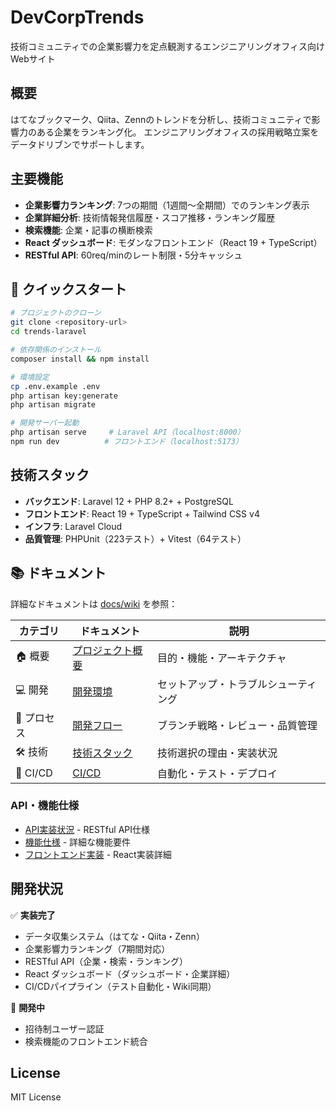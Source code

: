 # DevCorpTrends

技術コミュニティでの企業影響力を定点観測するエンジニアリングオフィス向けWebサイト

## 概要

はてなブックマーク、Qiita、Zennのトレンドを分析し、技術コミュニティで影響力のある企業をランキング化。
エンジニアリングオフィスの採用戦略立案をデータドリブンでサポートします。

## 主要機能

- **企業影響力ランキング**: 7つの期間（1週間〜全期間）でのランキング表示
- **企業詳細分析**: 技術情報発信履歴・スコア推移・ランキング履歴
- **検索機能**: 企業・記事の横断検索
- **React ダッシュボード**: モダンなフロントエンド（React 19 + TypeScript）
- **RESTful API**: 60req/minのレート制限・5分キャッシュ

## 🚀 クイックスタート

```bash
# プロジェクトのクローン
git clone <repository-url>
cd trends-laravel

# 依存関係のインストール
composer install && npm install

# 環境設定
cp .env.example .env
php artisan key:generate
php artisan migrate

# 開発サーバー起動
php artisan serve     # Laravel API（localhost:8000）
npm run dev          # フロントエンド（localhost:5173）
```

## 技術スタック

- **バックエンド**: Laravel 12 + PHP 8.2+ + PostgreSQL
- **フロントエンド**: React 19 + TypeScript + Tailwind CSS v4
- **インフラ**: Laravel Cloud
- **品質管理**: PHPUnit（223テスト）+ Vitest（64テスト）

## 📚 ドキュメント

詳細なドキュメントは [docs/wiki](docs/wiki/) を参照：

| カテゴリ | ドキュメント | 説明 |
|---------|-------------|------|
| 🏠 概要 | [プロジェクト概要](docs/wiki/プロジェクト概要.md) | 目的・機能・アーキテクチャ |
| 💻 開発 | [開発環境](docs/wiki/開発環境.md) | セットアップ・トラブルシューティング |
| 🔄 プロセス | [開発フロー](docs/wiki/開発フロー.md) | ブランチ戦略・レビュー・品質管理 |
| 🛠 技術 | [技術スタック](docs/wiki/技術スタック.md) | 技術選択の理由・実装状況 |
| 🚀 CI/CD | [CI/CD](docs/wiki/CI-CD.md) | 自動化・テスト・デプロイ |

### API・機能仕様

- [API実装状況](docs/wiki/API実装状況.md) - RESTful API仕様
- [機能仕様](docs/wiki/機能仕様.md) - 詳細な機能要件
- [フロントエンド実装](docs/wiki/フロントエンド実装.md) - React実装詳細

## 開発状況

✅ **実装完了**
- データ収集システム（はてな・Qiita・Zenn）
- 企業影響力ランキング（7期間対応）
- RESTful API（企業・検索・ランキング）
- React ダッシュボード（ダッシュボード・企業詳細）
- CI/CDパイプライン（テスト自動化・Wiki同期）

🚧 **開発中**
- 招待制ユーザー認証
- 検索機能のフロントエンド統合

## License

MIT License